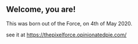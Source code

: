 ## Welcome, you are! 

This was born out of the Force, on 4th of May 2020. 

see it at https://thepixelforce.opinionatedpie.com/
